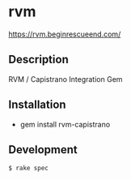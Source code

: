 # rvm

https://rvm.beginrescueend.com/

## Description

RVM / Capistrano Integration Gem

## Installation

* gem install rvm-capistrano

## Development

    $ rake spec

